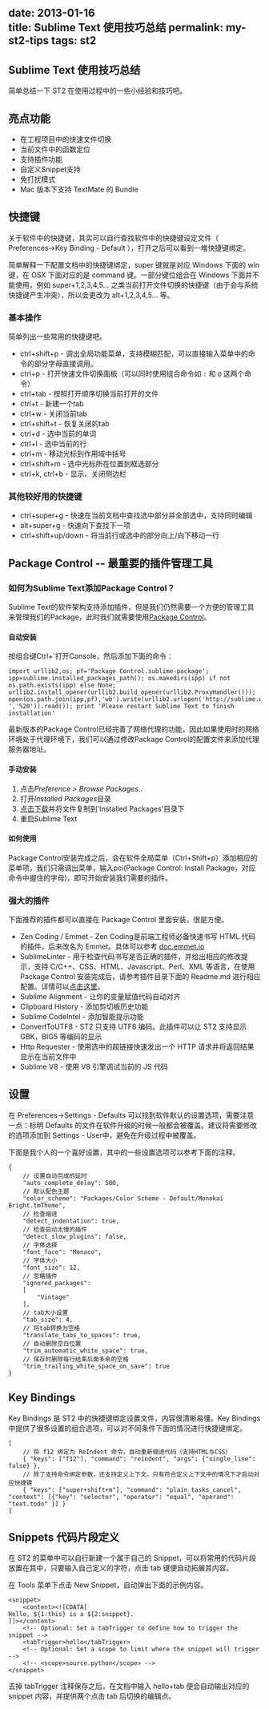 date: 2013-01-16  
title: Sublime Text 使用技巧总结
permalink: my-st2-tips
tags: st2
---

Sublime Text 使用技巧总结
-------------------
简单总结一下 ST2 在使用过程中的一些小经验和技巧吧。

## 亮点功能
* 在工程项目中的快速文件切换
* 当前文件中的函数定位
* 支持插件功能
* 自定义Snippet支持
* 免打扰模式
* Mac 版本下支持 TextMate 的 Bundle

## 快捷键
关于软件中的快捷键，其实可以自行查找软件中的快捷键设定文件（ Preferences->Key Binding - Default ），打开之后可以看到一堆快捷键绑定。

简单解释一下配置文档中的快捷键绑定，super 键就是对应 Windows 下面的 win 键，在 OSX 下面对应的是 command 键。一部分键位组合在 Windows 下面并不能使用，例如 super+1,2,3,4,5... 之类当前打开文件切换的快捷键（由于会与系统快捷键产生冲突），所以会更改为 alt+1,2,3,4,5... 等。

### 基本操作
简单列出一些常用的快捷键吧。

* ctrl+shift+p - 调出全局功能菜单，支持模糊匹配，可以直接输入菜单中的命令的部分字母直接调用。
* ctrl+p - 打开快速文件切换面板（可以同时使用组合命令如 `:` 和 `@` 这两个命令）
* ctrl+tab - 按照打开顺序切换当前打开的文件
* ctrl+t - 新建一个tab
* ctrl+w - 关闭当前tab
* ctrl+shift+t - 恢复关闭的tab
* ctrl+d - 选中当前的单词
* ctrl+l - 选中当前的行
* ctrl+m - 移动光标到作用域中括号
* ctrl+shift+m - 选中光标所在位置到框选部分
* ctrl+k, ctrl+b - 显示、关闭侧边栏

### 其他较好用的快捷键
* ctrl+super+g - 快速在当前文档中查找选中部分并全部选中，支持同时编辑
* alt+super+g - 快速向下查找下一项
* ctrl+shift+up/down - 将当前行或选中的部分向上/向下移动一行

## Package Control -- 最重要的插件管理工具
### 如何为Sublime Text添加Package Control？
Sublime Text的软件架构支持添加插件，但是我们仍然需要一个方便的管理工具来管理我们的Package，此时我们就需要使用[Package Control](http://wbond.net/sublime_packages/package_control)。

#### 自动安装
按组合键Ctrl+`打开Console，然后添加下面的命令：

    import urllib2,os; pf='Package Control.sublime-package'; ipp=sublime.installed_packages_path(); os.makedirs(ipp) if not os.path.exists(ipp) else None; urllib2.install_opener(urllib2.build_opener(urllib2.ProxyHandler())); open(os.path.join(ipp,pf),'wb').write(urllib2.urlopen('http://sublime.wbond.net/'+pf.replace(' ','%20')).read()); print 'Please restart Sublime Text to finish installation'

最新版本的Package Control已经完善了网络代理的功能，因此如果使用时的网络环境处于代理环境下，我们可以通过修改Package Control的配置文件来添加代理服务器地址。

#### 手动安装
1. 点击*Preference > Browse Packages..*
2. 打开*Installed Packages*目录
3. [点击下载](http://sublime.wbond.net/Package%20Control.sublime-package)并将文件复制到'Installed Packages'目录下
4. 重启Sublime Text

#### 如何使用
Package Control安装完成之后，会在软件全局菜单（Ctrl+Shift+p）添加相应的菜单项，我们只需调出菜单，输入pci(Package Control: Install Package，对应命令中握住的字母)，即可开始安装我们需要的插件。

### 强大的插件
下面推荐的插件都可以直接在 Package Control 里面安装，很是方便。

* Zen Coding / Emmet - Zen Coding是前端工程师必备快速书写 HTML 代码的插件，后来改名为 Emmet。具体可以参考 [doc.emmet.io](http://docs.emmet.io/)
* SublimeLinter - 用于检查代码书写是否正确的插件，并给出相应的修改提示，支持 C/C++、CSS、HTML、Javascript、Perl、XML 等语言，在使用 Package Control 安装完成后，请参考插件目录下面的 Readme.md 进行相应配置。详情可以[点击这里](https://github.com/SublimeLinter/SublimeLinter)。
* Sublime Alignment - 让你的变量赋值代码自动对齐
* Clipboard History - 添加剪切板历史功能
* Sublime CodeIntel - 添加智能提示功能
* ConvertToUTF8 - ST2 只支持 UTF8 编码。此插件可以让 ST2 支持显示 GBK，BIG5 等编码的显示
* Http Requester - 使用选中的超链接快速发出一个 HTTP 请求并将返回结果显示在当前文件中
* Sublime V8 - 使用 V8 引擎调试当前的 JS 代码

## 设置
在 Preferences->Settings - Defaults 可以找到软件默认的设置选项，需要注意一点：标明 Defaults 的文件在软件升级的时候一般都会被覆盖。建议将需要修改的选项添加到 Settings - User中，避免在升级过程中被覆盖。

下面是我个人的一个喜好设置，其中的一些设置选项可以参考下面的注释。

    {
        // 设置自动完成的延时
        "auto_complete_delay": 500,
        // 默认配色主题
        "color_scheme": "Packages/Color Scheme - Default/Monokai Bright.tmTheme",
        // 检查缩进
        "detect_indentation": true,
        // 检查启动太慢的插件
        "detect_slow_plugins": false,
        // 字体选择
        "font_face": "Monaco",
        // 字体大小
        "font_size": 12,
        // 忽略插件
        "ignored_packages":
        [
            "Vintage"
        ],
        // tab大小设置
        "tab_size": 4,
        // 将tab转换为空格
        "translate_tabs_to_spaces": true,
        // 自动删除空白位置
        "trim_automatic_white_space": true,
        // 保存时删除每行结束后面多余的空格
        "trim_trailing_white_space_on_save": true
    }

## Key Bindings
Key Bindings 是 ST2 中的快捷键绑定设置文件，内容很清晰易懂。Key Bindings 中提供了很多设置的组合选项，可以对不同条件下面的情况进行快捷键绑定。

    [
        // 将 f12 绑定为 ReIndent 命令，自动重新缩进代码（支持HTML与CSS）
        { "keys": ["f12"], "command": "reindent", "args": {"single_line": false} },
        // 除了支持命令绑定参数，还支持定义上下文，只有符合定义上下文中的情况下才启动对应快捷键
        { "keys": ["super+shift+m"], "command": "plain_tasks_cancel", "context": [{"key": "selector", "operator": "equal", "operand": "text.todo" }] }
    ]

## Snippets 代码片段定义
在 ST2 的菜单中可以自行新建一个属于自己的 Snippet，可以将常用的代码片段放置在其中，只要输入自己定义的字符，点击 tab 键便自动拓展其内容。

在 Tools 菜单下点击 New Snippet，自动弹出下面的示例内容。

    <snippet>
        <content><![CDATA[
    Hello, ${1:this} is a ${2:snippet}.
    ]]></content>
        <!-- Optional: Set a tabTrigger to define how to trigger the snippet -->
        <tabTrigger>hello</tabTrigger>
        <!-- Optional: Set a scope to limit where the snippet will trigger -->
        <!-- <scope>source.python</scope> -->
    </snippet>

去掉 tabTrigger 注释保存之后，在文档中输入 hello+tab 便会自动输出对应的 snippet 内容，并提供两个点击 tab 后切换的编辑点。